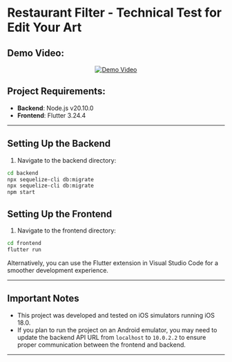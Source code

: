 # Restaurant Filter - Technical Test for Edit Your Art

## Demo Video:
<p align="center">
  <a href="https://github.com/user-attachments/assets/51ba4569-18f1-4983-ad31-5c7b018998f0" target="_blank">
    <img src="https://via.placeholder.com/500x300.png?text=Click+to+Watch+Demo+Video" alt="Demo Video" />
  </a>
</p>



## Project Requirements:
- **Backend**: Node.js v20.10.0
- **Frontend**: Flutter 3.24.4

---

## Setting Up the Backend

1. Navigate to the backend directory:

```zsh
cd backend
npx sequelize-cli db:migrate
npx sequelize-cli db:migrate
npm start
```


## Setting Up the Frontend

1.	Navigate to the frontend directory:

```zsh
cd frontend
flutter run
```

Alternatively, you can use the Flutter extension in Visual Studio Code for a smoother development experience.

---

## Important Notes

- This project was developed and tested on iOS simulators running iOS 18.0. 
- If you plan to run the project on an Android emulator, you may need to update the backend API URL from `localhost` to `10.0.2.2` to ensure proper communication between the frontend and backend.

---
